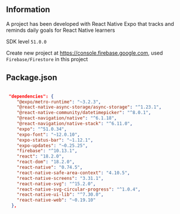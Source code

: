 ## Information

A project has been developed with React Native Expo that tracks and reminds daily goals for React Native learners

SDK level ``51.0.0``

Create new project at https://console.firebase.google.com, used ``Firebase/Firestore`` in this project
## Package.json

```JSON

 "dependencies": {
    "@expo/metro-runtime": "~3.2.3",
    "@react-native-async-storage/async-storage": "^1.23.1",
    "@react-native-community/datetimepicker": "^8.0.1",
    "@react-navigation/native": "^6.1.18",
    "@react-navigation/native-stack": "^6.11.0",
    "expo": "^51.0.34",
    "expo-font": "~12.0.10",
    "expo-status-bar": "~1.12.1",
    "expo-updates": "~0.25.25",
    "firebase": "^10.13.1",
    "react": "18.2.0",
    "react-dom": "18.2.0",
    "react-native": "0.74.5",
    "react-native-safe-area-context": "4.10.5",
    "react-native-screens": "3.31.1",
    "react-native-svg": "^15.2.0",
    "react-native-svg-circular-progress": "^1.0.4",
    "react-native-ui-lib": "^7.30.0",
    "react-native-web": "~0.19.10"
  },
```
